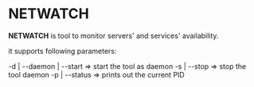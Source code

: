 # NETWATCH

**NETWATCH** is tool to monitor servers' and services' availability.

it supports following parameters:

-d | --daemon | --start     => start the tool as daemon
-s | --stop                 => stop the tool daemon
-p | --status               => prints out the current PID
